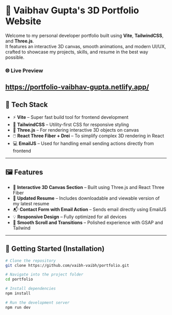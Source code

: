 # 🚀 Vaibhav Gupta's 3D Portfolio Website

Welcome to my personal developer portfolio built using **Vite**, **TailwindCSS**, and **Three.js**.  
It features an interactive 3D canvas, smooth animations, and modern UI/UX, crafted to showcase my projects, skills, and resume in the best way possible.

### 🌐 Live Preview
https://portfolio-vaibhav-gupta.netlify.app/
---

## 🧩 Tech Stack

- ⚡ **Vite** – Super fast build tool for frontend development
- 🎨 **TailwindCSS** – Utility-first CSS for responsive styling
- 🧠 **Three.js** – For rendering interactive 3D objects on canvas
- 🖱️ **React Three Fiber + Drei** – To simplify complex 3D rendering in React
- 💻 **EmailJS** – Used for handling email sending actions directly from frontend

---

## 🖼️ Features

- 🔷 **Interactive 3D Canvas Section** – Built using Three.js and React Three Fiber
- 📄 **Updated Resume** – Includes downloadable and viewable version of my latest resume
- 📬 **Contact Form with Email Action** – Sends email directly using EmailJS
- 💡 **Responsive Design** – Fully optimized for all devices
- 🔄 **Smooth Scroll and Transitions** – Polished experience with GSAP and Tailwind

---

## 🚀 Getting Started (Installation)

```bash
# Clone the repository
git clone https://github.com/vaibh-vaibh/portfolio.git

# Navigate into the project folder
cd portfolio

# Install dependencies
npm install

# Run the development server
npm run dev
